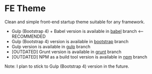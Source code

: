 # FE Theme

Clean and simple front-end startup theme suitable for any framework.

* Gulp (Bootstrap 4) + Babel version is available in [babel](https://github.com/orlinbox/fe-theme/tree/babel) branch <-- RECOMMENDED
* Gulp (Bootstrap 4) version is available in [bootstrap](https://github.com/orlinbox/fe-theme/tree/bootstrap) branch
* Gulp version is available in [gulp](https://github.com/orlinbox/fe-theme/tree/gulp) branch
* [OUTDATED] Grunt version is available in [grunt](https://github.com/orlinbox/fe-theme/tree/grunt) branch
* [OUTDATED] NPM as a build tool version is available in [npm](https://github.com/orlinbox/fe-theme/tree/npm) branch

Note: I plan to stick to Gulp (Bootstrap 4) version in the future.
